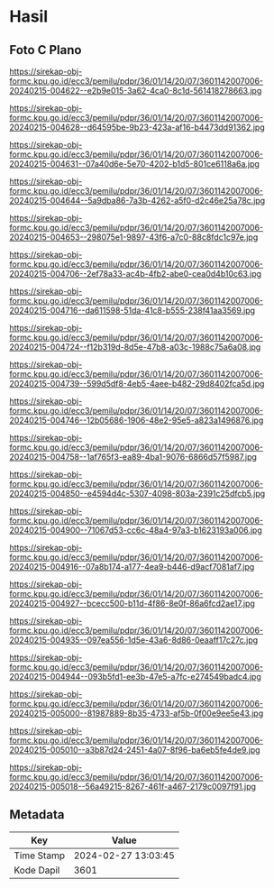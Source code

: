 # Hasil

## Foto C Plano

https://sirekap-obj-formc.kpu.go.id/ecc3/pemilu/pdpr/36/01/14/20/07/3601142007006-20240215-004622--e2b9e015-3a62-4ca0-8c1d-561418278663.jpg

https://sirekap-obj-formc.kpu.go.id/ecc3/pemilu/pdpr/36/01/14/20/07/3601142007006-20240215-004628--d64595be-9b23-423a-af16-b4473dd91362.jpg

https://sirekap-obj-formc.kpu.go.id/ecc3/pemilu/pdpr/36/01/14/20/07/3601142007006-20240215-004631--07a40d6e-5e70-4202-b1d5-801ce6118a6a.jpg

https://sirekap-obj-formc.kpu.go.id/ecc3/pemilu/pdpr/36/01/14/20/07/3601142007006-20240215-004644--5a9dba86-7a3b-4262-a5f0-d2c46e25a78c.jpg

https://sirekap-obj-formc.kpu.go.id/ecc3/pemilu/pdpr/36/01/14/20/07/3601142007006-20240215-004653--298075e1-9897-43f6-a7c0-88c8fdc1c97e.jpg

https://sirekap-obj-formc.kpu.go.id/ecc3/pemilu/pdpr/36/01/14/20/07/3601142007006-20240215-004706--2ef78a33-ac4b-4fb2-abe0-cea0d4b10c63.jpg

https://sirekap-obj-formc.kpu.go.id/ecc3/pemilu/pdpr/36/01/14/20/07/3601142007006-20240215-004716--da611598-51da-41c8-b555-238f41aa3569.jpg

https://sirekap-obj-formc.kpu.go.id/ecc3/pemilu/pdpr/36/01/14/20/07/3601142007006-20240215-004724--f12b319d-8d5e-47b8-a03c-1988c75a6a08.jpg

https://sirekap-obj-formc.kpu.go.id/ecc3/pemilu/pdpr/36/01/14/20/07/3601142007006-20240215-004739--599d5df8-4eb5-4aee-b482-29d8402fca5d.jpg

https://sirekap-obj-formc.kpu.go.id/ecc3/pemilu/pdpr/36/01/14/20/07/3601142007006-20240215-004746--12b05686-1906-48e2-95e5-a823a1496876.jpg

https://sirekap-obj-formc.kpu.go.id/ecc3/pemilu/pdpr/36/01/14/20/07/3601142007006-20240215-004758--1af765f3-ea89-4ba1-9076-6866d57f5987.jpg

https://sirekap-obj-formc.kpu.go.id/ecc3/pemilu/pdpr/36/01/14/20/07/3601142007006-20240215-004850--e4594d4c-5307-4098-803a-2391c25dfcb5.jpg

https://sirekap-obj-formc.kpu.go.id/ecc3/pemilu/pdpr/36/01/14/20/07/3601142007006-20240215-004900--71067d53-cc6c-48a4-97a3-b1623193a006.jpg

https://sirekap-obj-formc.kpu.go.id/ecc3/pemilu/pdpr/36/01/14/20/07/3601142007006-20240215-004916--07a8b174-a177-4ea9-b446-d9acf7081af7.jpg

https://sirekap-obj-formc.kpu.go.id/ecc3/pemilu/pdpr/36/01/14/20/07/3601142007006-20240215-004927--bcecc500-b11d-4f86-8e0f-86a6fcd2ae17.jpg

https://sirekap-obj-formc.kpu.go.id/ecc3/pemilu/pdpr/36/01/14/20/07/3601142007006-20240215-004935--097ea556-1d5e-43a6-8d86-0eaaff17c27c.jpg

https://sirekap-obj-formc.kpu.go.id/ecc3/pemilu/pdpr/36/01/14/20/07/3601142007006-20240215-004944--093b5fd1-ee3b-47e5-a7fc-e274549badc4.jpg

https://sirekap-obj-formc.kpu.go.id/ecc3/pemilu/pdpr/36/01/14/20/07/3601142007006-20240215-005000--81987889-8b35-4733-af5b-0f00e9ee5e43.jpg

https://sirekap-obj-formc.kpu.go.id/ecc3/pemilu/pdpr/36/01/14/20/07/3601142007006-20240215-005010--a3b87d24-2451-4a07-8f96-ba6eb5fe4de9.jpg

https://sirekap-obj-formc.kpu.go.id/ecc3/pemilu/pdpr/36/01/14/20/07/3601142007006-20240215-005018--56a49215-8267-461f-a467-2179c0097f91.jpg


## Metadata

| Key        | Value               |
| ---------- | ------------------- |
| Time Stamp | 2024-02-27 13:03:45 |
| Kode Dapil | 3601                |




